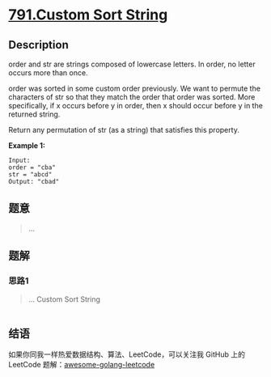 # [791.Custom Sort String][title]

## Description

order and str are strings composed of lowercase letters. In order, no letter occurs more than once.

order was sorted in some custom order previously. We want to permute the characters of str so that they match the order that order was sorted. More specifically, if x occurs before y in order, then x should occur before y in the returned string.

Return any permutation of str (as a string) that satisfies this property.

**Example 1:**

```
Input: 
order = "cba"
str = "abcd"
Output: "cbad"
```

## 题意
> ...

## 题解

### 思路1
> ...
Custom Sort String
```go
```


## 结语

如果你同我一样热爱数据结构、算法、LeetCode，可以关注我 GitHub 上的 LeetCode 题解：[awesome-golang-leetcode][me]

[title]: https://leetcode.com/problems/custom-sort-string/
[me]: https://github.com/kylesliu/awesome-golang-algorithm
